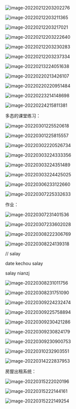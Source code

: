 ![image-20220212203202276](../Picture_saving_address/Untitled/image-20220212203202276.png)

![image-20220212203211365](../Picture_saving_address/Untitled/image-20220212203211365.png)

![image-20220212203217021](../Picture_saving_address/Untitled/image-20220212203217021.png)

![image-20220212203222640](../Picture_saving_address/Untitled/image-20220212203222640.png)

![image-20220212203230283](../Picture_saving_address/Untitled/image-20220212203230283.png)

![image-20220212203237334](../Picture_saving_address/Untitled/image-20220212203237334.png)

![image-20220213224051638](../Picture_saving_address/Untitled/image-20220213224051638.png)

![image-20220220213426107](../Picture_saving_address/Untitled/image-20220220213426107.png)

![image-20220220220951484](../Picture_saving_address/Untitled/image-20220220220951484.png)

![image-20220223214148698](../Picture_saving_address/Untitled/image-20220223214148698.png)

![image-20220224215811381](../Picture_saving_address/Untitled/image-20220224215811381.png)

多态的课堂练习：

![image-20220301225520618](../Picture_saving_address/Untitled/image-20220301225520618.png)

  

![image-20220301225815557](../Picture_saving_address/Untitled/image-20220301225815557.png)

![image-20220302220526734](../Picture_saving_address/Untitled/image-20220302220526734.png)

![image-20220303224333356](../Picture_saving_address/Untitled/image-20220303224333356.png)

![image-20220303224351489](../Picture_saving_address/Untitled/image-20220303224351489.png)

![image-20220303224425025](../Picture_saving_address/Untitled/image-20220303224425025.png)

![image-20220306233122660](../Picture_saving_address/Untitled/image-20220306233122660.png)

![image-20220307225332633](../Picture_saving_address/Untitled/image-20220307225332633.png)

作业：

![image-20220307231401536](../Picture_saving_address/Untitled/image-20220307231401536.png)

![image-20220307233602028](../Picture_saving_address/Untitled/image-20220307233602028.png)

![image-20220308222306769](../Picture_saving_address/Untitled/image-20220308222306769.png)

![image-20220308224139318](../Picture_saving_address/Untitled/image-20220308224139318.png)

// salay 

date   kechou salay

salay nianzj

![image-20220308231011756](../Picture_saving_address/Untitled/image-20220308231011756.png)

![image-20220308231751090](../Picture_saving_address/Untitled/image-20220308231751090.png)

![image-20220309224232474](../Picture_saving_address/Untitled/image-20220309224232474.png)

![image-20220309225758894](../Picture_saving_address/Untitled/image-20220309225758894.png)

![image-20220309230421286](../Picture_saving_address/Untitled/image-20220309230421286.png)

![image-20220309230824179](../Picture_saving_address/Untitled/image-20220309230824179.png)

![image-20220309230900753](../Picture_saving_address/Untitled/image-20220309230900753.png)

![image-20220310232903551](../Picture_saving_address/Untitled/image-20220310232903551.png)

![image-20220314222837953](../Picture_saving_address/Untitled/image-20220314222837953.png)

房屋出租系统：

![image-20220315222020196](../Picture_saving_address/Untitled/image-20220315222020196.png)



![image-20220315222144161](../Picture_saving_address/Untitled/image-20220315222144161.png)

![image-20220315222149254](../Picture_saving_address/Untitled/image-20220315222149254.png)



